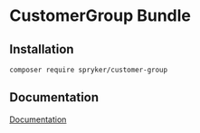 # CustomerGroup Bundle

## Installation

```
composer require spryker/customer-group
```

## Documentation

[Documentation](https://spryker.github.io)
